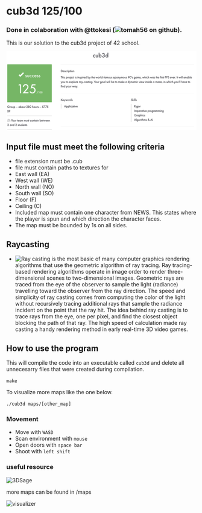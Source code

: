 # cub3d 125/100 
### Done in colaboration with @ttokesi (![tomah56](https://github.com/tomah56) on github).

This is our solution to the cub3d project of 42 school.<br>

![result](https://github.com/Sirelaw/cub3d/blob/master/readme_addons/Screen%20Shot%202022-08-15%20at%203.25.33%20PM.png)

## Input file must meet the following criteria
- file extension must be .cub
- file must contain paths to textures for <br>
 - East wall (EA)<br>
 - West wall (WE)<br>
 - North wall (NO)<br>
 - South wall (SO)<br>
 - Floor      (F)<br>
 - Ceiling    (C)<br>
- Included map must contain one character from NEWS. This states where the player is spun and which direction the character faces.
- The map must be bounded by 1s on all sides.

## Raycasting
- ![Ray casting](https://en.wikipedia.org/wiki/Ray_casting) is the most basic of many computer graphics rendering algorithms that use the geometric algorithm of ray tracing. Ray tracing-based rendering algorithms operate in image order to render three-dimensional scenes to two-dimensional images. Geometric rays are traced from the eye of the observer to sample the light (radiance) travelling toward the observer from the ray direction. The speed and simplicity of ray casting comes from computing the color of the light without recursively tracing additional rays that sample the radiance incident on the point that the ray hit. The idea behind ray casting is to trace rays from the eye, one per pixel, and find the closest object blocking the path of that ray. The high speed of calculation made ray casting a handy rendering method in early real-time 3D video games.

## How to use the program
This will compile the code into an executable called `cub3d` and delete all unnecesarry files that were created during compilation.<br>

```
make
```
To visualize more maps like the one below.<br>

```
./cub3d maps/[other_map]
```
### Movement
- Move with ```
 WASD ```
- Scan environment with ```
 mouse ```
- Open doors with ```
 space bar ```
- Shoot with ```
 left shift ```


### useful resource
![3DSage](https://www.youtube.com/watch?v=gYRrGTC7GtA)

more maps can be found in /maps

![visualizer](https://github.com/Sirelaw/cub3d/blob/master/readme_addons/sample1.gif)